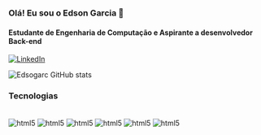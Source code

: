 ### Olá! Eu sou o Edson Garcia 👋

#### Estudante de Engenharia de Computação e Aspirante a desenvolvedor Back-end

[![LinkedIn](https://img.shields.io/badge/LinkedIn-0077B5?style=for-the-badge&logo=linkedin&logoColor=white)](https://www.linkedin.com/in/edsongarciadesousa/)

![Edsogarc GitHub stats](https://github-readme-stats.vercel.app/api?username=Edsogarc&show_icons=true&theme=dark)

### Tecnologias

<div style="display: inline_block"><br/>
    <img align="center" alt="html5" src="https://img.shields.io/badge/C%23-239120?style=for-the-badge&logo=c-sharp&logoColor=white" />
    <img align="center" alt="html5" src="https://img.shields.io/badge/.NET-5C2D91?style=for-the-badge&logo=.net&logoColor=white" />
    <img align="center" alt="html5" src="https://img.shields.io/badge/JavaScript-323330?style=for-the-badge&logo=javascript&logoColor=F7DF1E" />
    <img align="center" alt="html5" src="https://img.shields.io/badge/HTML5-E34F26?style=for-the-badge&logo=html5&logoColor=white" />
    <img align="center" alt="html5" src="https://img.shields.io/badge/CSS3-1572B6?style=for-the-badge&logo=css3&logoColor=white" />
    <img align="center" alt="html5" src="https://img.shields.io/badge/Bootstrap-563D7C?style=for-the-badge&logo=bootstrap&logoColor=white" />
</div>
